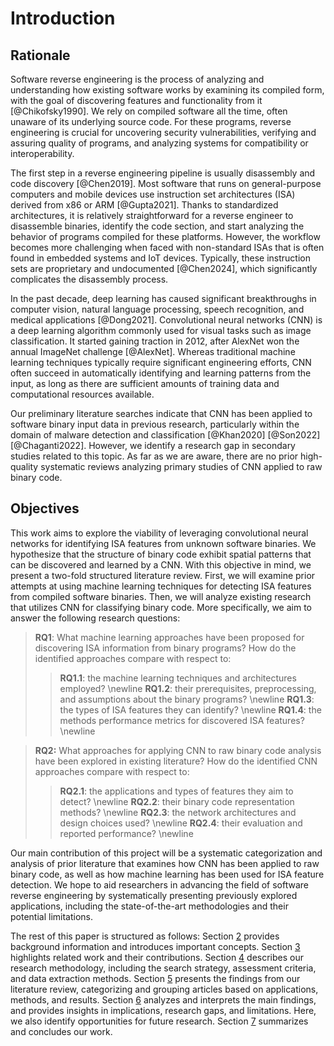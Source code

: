 # Introduction

## Rationale

<!--
  - Why reverse engineering is important, usecases, embedded systems, Binary analysis is first step of RE

  - IoT and embedded diverse architectures, hard to develop one fits all. ML aids in this field, features.
-->

<!-- TODO: ikke nødvendigvis compiled form? -->

Software reverse engineering is the process of analyzing and understanding how existing software works by examining its compiled form, with the goal of discovering features and functionality from it [@Chikofsky1990]. We rely on compiled software all the time, often unaware of its underlying source code. For these programs, reverse engineering is crucial for uncovering security vulnerabilities, verifying and assuring quality of programs, and analyzing systems for compatibility or interoperability.

The first step in a reverse engineering pipeline is usually disassembly and code discovery [@Chen2019]. Most software that runs on general-purpose computers and mobile devices use instruction set architectures (ISA) derived from x86 or ARM [@Gupta2021]. Thanks to standardized architectures, it is relatively straightforward for a reverse engineer to disassemble binaries, identify the code section, and start analyzing the behavior of programs compiled for these platforms. However, the workflow becomes more challenging when faced with non-standard ISAs that is often found in embedded systems and IoT devices. Typically, these instruction sets are proprietary and undocumented [@Chen2024], which significantly complicates the disassembly process.

In the past decade, deep learning has caused significant breakthroughs in computer vision, natural language processing, speech recognition, and medical applications [@Dong2021]. Convolutional neural networks (CNN) is a deep learning algorithm commonly used for visual tasks such as image classification. It started gaining traction in 2012, after AlexNet won the annual ImageNet challenge [@AlexNet]. Whereas traditional machine learning techniques typically require significant engineering efforts, CNN often succeed in automatically identifying and learning patterns from the input, as long as there are sufficient amounts of training data and computational resources available.

Our preliminary literature searches indicate that CNN has been applied to software binary input data in previous research, particularly within the domain of malware detection and classification [@Khan2020] [@Son2022] [@Chaganti2022]. However, we identify a research gap in secondary studies related to this topic. As far as we are aware, there are no prior high-quality systematic reviews analyzing primary studies of CNN applied to raw binary code.

## Objectives

This work aims to explore the viability of leveraging convolutional neural networks for identifying ISA features from unknown software binaries. We hypothesize that the structure of binary code exhibit spatial patterns that can be discovered and learned by a CNN. With this objective in mind, we present a two-fold structured literature review. First, we will examine prior attempts at using machine learning techniques for detecting ISA features from compiled software binaries. Then, we will analyze existing research that utilizes CNN for classifying binary code. More specifically, we aim to answer the following research questions:

> **RQ1**: What machine learning approaches have been proposed for discovering ISA information from binary programs? How do the identified approaches compare with respect to:
>
> > **RQ1.1**: the machine learning techniques and architectures employed? \newline
> > **RQ1.2**: their prerequisites, preprocessing, and assumptions about the binary programs? \newline
> > **RQ1.3**: the types of ISA features they can identify? \newline
> > **RQ1.4**: the methods performance metrics for discovered ISA features? \newline <!-- TODO: Brukes trenger vi denne? -->

> **RQ2:** What approaches for applying CNN to raw binary code analysis have been explored in existing literature? How do the identified CNN approaches compare with respect to:
>
> > **RQ2.1**: the applications and types of features they aim to detect? \newline
> > **RQ2.2**: their binary code representation methods? \newline
> > **RQ2.3**: the network architectures and design choices used? \newline
> > **RQ2.4**: their evaluation and reported performance? \newline

Our main contribution of this project will be a systematic categorization and analysis of prior literature that examines how CNN has been applied to raw binary code, as well as how machine learning has been used for ISA feature detection. We hope to aid researchers in advancing the field of software reverse engineering by systematically presenting previously explored applications, including the state-of-the-art methodologies and their potential limitations.

The rest of this paper is structured as follows: Section [2](#background) provides background information and introduces important concepts. Section [3](#related-work) highlights related work and their contributions. Section [4](#methodology) describes our research methodology, including the search strategy, assessment criteria, and data extraction methods. Section [5](#results) presents the findings from our literature review, categorizing and grouping articles based on applications, methods, and results. Section [6](#discussion) analyzes and interprets the main findings, and provides insights in implications, research gaps, and limitations. Here, we also identify opportunities for future research. Section [7](#conclusion) summarizes and concludes our work.
